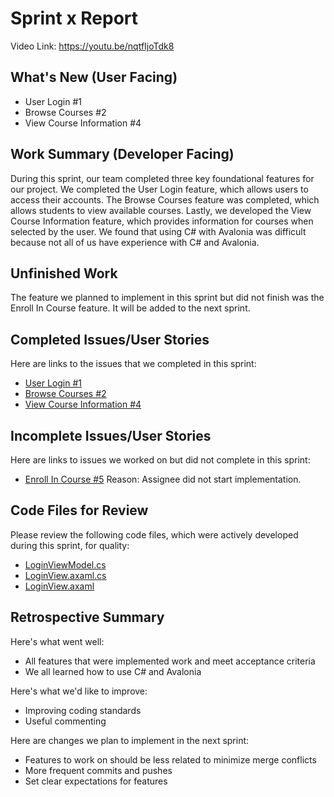 # Sprint x Report 
Video Link: https://youtu.be/nqtfIjoTdk8
## What's New (User Facing)
 * User Login #1
 * Browse Courses #2
 * View Course Information #4

## Work Summary (Developer Facing)
During this sprint, our team completed three key foundational features for our project. We completed the User Login feature, which allows users to access their accounts. The Browse Courses feature was completed, which allows students to view available courses. Lastly, we developed the View Course Information feature, which provides information for courses when selected by the user. We found that using C# with Avalonia was difficult because not all of us have experience with C# and Avalonia.

## Unfinished Work
The feature we planned to implement in this sprint but did not finish was the Enroll In Course feature. It will be added to the next sprint.

## Completed Issues/User Stories
Here are links to the issues that we completed in this sprint:

 * [User Login #1](https://github.com/users/kaedenpeterson/projects/1/views/1?pane=issue&itemId=100885672&issue=kaedenpeterson%7CCPTS322_CourseProject%7C1)
 * [Browse Courses #2](https://github.com/users/kaedenpeterson/projects/1/views/1?pane=issue&itemId=100885712&issue=kaedenpeterson%7CCPTS322_CourseProject%7C2)
 * [View Course Information #4](https://github.com/users/kaedenpeterson/projects/1/views/1?pane=issue&itemId=100885770&issue=kaedenpeterson%7CCPTS322_CourseProject%7C4)
 
 ## Incomplete Issues/User Stories
 Here are links to issues we worked on but did not complete in this sprint:
 
 * [Enroll In Course #5](https://github.com/users/kaedenpeterson/projects/1?pane=issue&itemId=100885788&issue=kaedenpeterson%7CCPTS322_CourseProject%7C5) Reason: Assignee did not start implementation.

## Code Files for Review
Please review the following code files, which were actively developed during this sprint, for quality:
 * [LoginViewModel.cs](https://github.com/kaedenpeterson/CPTS322_CourseProject/blob/main/ClassScheduler/ViewModels/LoginViewModel.cs)
 * [LoginView.axaml.cs](https://github.com/kaedenpeterson/CPTS322_CourseProject/blob/main/ClassScheduler/Views/LoginView.axaml.cs)
 * [LoginView.axaml](https://github.com/kaedenpeterson/CPTS322_CourseProject/blob/main/ClassScheduler/Views/LoginView.axaml)
 
## Retrospective Summary
Here's what went well:
  * All features that were implemented work and meet acceptance criteria
  * We all learned how to use C# and Avalonia
 
Here's what we'd like to improve:
   * Improving coding standards
   * Useful commenting
  
Here are changes we plan to implement in the next sprint:
   * Features to work on should be less related to minimize merge conflicts
   * More frequent commits and pushes
   * Set clear expectations for features
